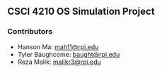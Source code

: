## CSCI 4210 OS Simulation Project

### Contributors
- Hanson Ma: mah11@rpi.edu
- Tyler Baughcome: baught@rpi.edu
- Reza Malik: malikr3@rpi.edu
